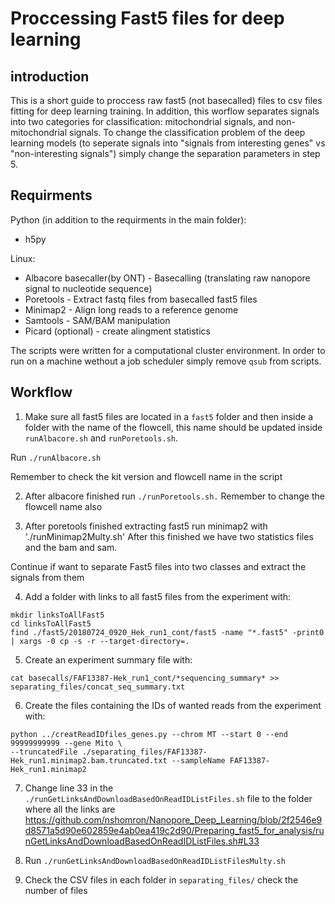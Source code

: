 # Proccessing Fast5 files for deep learning
## introduction
This is a short guide to proccess raw fast5 (not basecalled) files to csv files fitting for deep learning training.
In addition, this worflow separates signals into two categories for classification: mitochondrial signals, and non-mitochondrial signals.
To change the classification problem of the deep learning models (to seperate signals into "signals from interesting genes" vs "non-interesting signals")
simply change the separation parameters in step 5.

## Requirments
Python (in addition to the requirments in the main folder):
* h5py

Linux:
* Albacore basecaller(by ONT) - Basecalling (translating raw nanopore signal to nucleotide sequence)
* Poretools - Extract fastq files from basecalled fast5 files
* Minimap2 - Align long reads to a reference genome
* Samtools - SAM/BAM manipulation
* Picard (optional) - create alingment statistics 

The scripts were written for a computational cluster environment. In order to run on a machine wethout a job scheduler simply remove `qsub` from scripts. 

## Workflow
1. Make sure all fast5 files are located in a `fast5` folder and then inside a folder with the name of the flowcell, this name should be updated inside `runAlbacore.sh` and `runPoretools.sh`.

Run `./runAlbacore.sh`

Remember to check the kit version and flowcell name in the script

2. After albacore finished run `./runPoretools.sh.`
Remember to change the flowcell name also

3. After poretools finished extracting fast5 run minimap2 with './runMinimap2Multy.sh'
After this finished we have two statistics files and the bam and sam.


Continue if want to separate Fast5 files into two classes and extract the signals from them

4. Add a folder with links to all fast5 files from the experiment with:
```
mkdir linksToAllFast5
cd linksToAllFast5
find ./fast5/20180724_0920_Hek_run1_cont/fast5 -name "*.fast5" -print0 | xargs -0 cp -s -r --target-directory=.
```
5. Create an experiment summary file with:
```
cat basecalls/FAF13387-Hek_run1_cont/*sequencing_summary* >> separating_files/concat_seq_summary.txt
```
6. Create the files containing the IDs of wanted reads from the experiment with:
```
python ../creatReadIDfiles_genes.py --chrom MT --start 0 --end 99999999999 --gene Mito \
--truncatedFile ./separating_files/FAF13387-Hek_run1.minimap2.bam.truncated.txt --sampleName FAF13387-Hek_run1.minimap2
```
7. Change line 33 in the `./runGetLinksAndDownloadBasedOnReadIDListFiles.sh` file to the folder where all the links are
https://github.com/nshomron/Nanopore_Deep_Learning/blob/2f2546e9d8571a5d90e602859e4ab0ea419c2d90/Preparing_fast5_for_analysis/runGetLinksAndDownloadBasedOnReadIDListFiles.sh#L33

8. Run `./runGetLinksAndDownloadBasedOnReadIDListFilesMulty.sh`

9. Check the CSV files in each folder in `separating_files/` check the number of files
